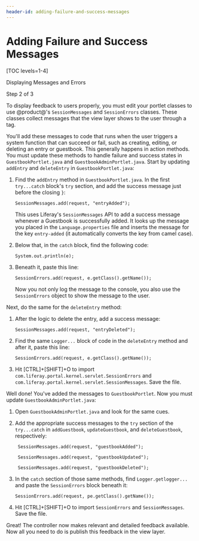 ```yaml
---
header-id: adding-failure-and-success-messages
---
```


# Adding Failure and Success Messages

[TOC levels=1-4]

<div class="learn-path-step row">
    <p id="stepTitle">Displaying Messages and Errors</p><p>Step 2 of 3</p>
</div>

To display feedback to users properly, you must edit your portlet classes to use
@product@'s `SessionMessages` and `SessionErrors` classes. These classes collect
messages that the view layer shows to the user through a tag. 

You'll add these messages to code that runs when the user triggers a system 
function that can succeed or fail, such as creating, editing, or deleting an
entry or guestbook. This generally happens in action methods. You must update 
these methods to handle failure and success states in `GuestbookPortlet.java` 
and `GuestbookAdminPortlet.java`. Start by updating `addEntry` and `deleteEntry` 
in `GuestbookPortlet.java`: 

1.  Find the `addEntry` method in `GuestbookPortlet.java`. In the first
    `try...catch` block's `try` section, and add the success message just 
    before the closing `}`: 
    
        SessionMessages.add(request, "entryAdded");

    This uses Liferay's `SessionMessages` API to add a success message whenever
    a Guestbook is successfully added. It looks up the message you placed in
    the `Language.properties` file and inserts the message for the key
    `entry-added` (it automatically converts the key from camel case). 

2.  Below that, in the `catch` block, find the following code:
    
        System.out.println(e);

3.  Beneath it, paste this line:
    
		SessionErrors.add(request, e.getClass().getName());

    Now you not only log the message to the console, you also use the 
    `SessionErrors` object to show the message to the user. 
 
Next, do the same for the `deleteEntry` method: 

1.  After the logic to delete the entry, add a success message:

        SessionMessages.add(request, "entryDeleted");

2.  Find the same `Logger...` block of code in the `deleteEntry` method and
    after it, paste this line: 

		SessionErrors.add(request, e.getClass().getName());

3.  Hit [CTRL]+[SHIFT]+O to import
    `com.liferay.portal.kernel.servlet.SessionErrors` and
    `com.liferay.portal.kernel.servlet.SessionMessages`. Save the file. 

Well done! You've added the messages to `GuestbookPortlet`. Now you must update 
`GuestbookAdminPortlet.java`:

1.  Open `GuestbookAdminPortlet.java` and look for the same cues.

2.  Add the appropriate success messages to the `try` section of the
    `try...catch` in `addGuestbook`, `updateGuestbook`, and `deleteGuestbook`, 
    respectively: 

         SessionMessages.add(request, "guestbookAdded");

         SessionMessages.add(request, "guestbookUpdated");

         SessionMessages.add(request, "guestbookDeleted");

3.  In the `catch` section of those same methods, find `Logger.getlogger...` and 
    paste the `SessionErrors` block beneath it: 

		SessionErrors.add(request, pe.getClass().getName());

4.  Hit [CTRL]+[SHIFT]+O to import `SessionErrors` and `SessionMessages`. Save 
    the file. 

Great! The controller now makes relevant and detailed feedback available. Now 
all you need to do is publish this feedback in the view layer. 
